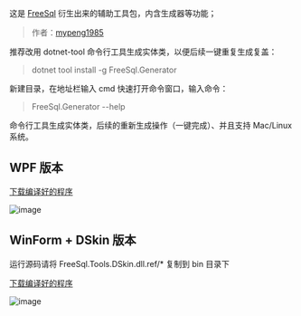 这是 [FreeSql](https://github.com/2881099/FreeSql) 衍生出来的辅助工具包，内含生成器等功能；

> 作者：[mypeng1985](https://github.com/mypeng1985)

推荐改用 dotnet-tool 命令行工具生成实体类，以便后续一键重复生成复盖：

> dotnet tool install -g FreeSql.Generator

新建目录，在地址栏输入 cmd 快速打开命令窗口，输入命令：

> FreeSql.Generator --help

命令行工具生成实体类，后续的重新生成操作（一键完成）、并且支持 Mac/Linux 系统。

## WPF 版本

[下载编译好的程序](https://github.com/2881099/FreeSql.Tools/files/4301668/FreeSql.Tools.Wpf.zip)

![image](https://user-images.githubusercontent.com/16286519/76141354-4790e980-609e-11ea-869b-bb2c6980d98f.png)

## WinForm + DSkin 版本

运行源码请将 FreeSql.Tools.DSkin.dll.ref/* 复制到 bin 目录下

[下载编译好的程序](https://github.com/2881099/FreeSql.Tools/files/4238808/FreeSql.Tools-1.0.0.zip)

![image](https://user-images.githubusercontent.com/16286519/58793525-e0cf3300-8628-11e9-8959-d2efed685843.png)

